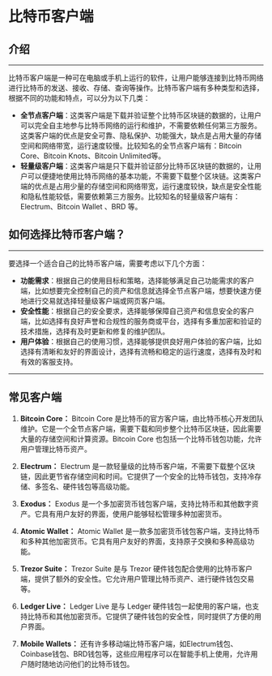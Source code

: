 # 比特币客户端

## 介绍

***

比特币客户端是一种可在电脑或手机上运行的软件，让用户能够连接到比特币网络进行比特币的发送、接收、存储、查询等操作。比特币客户端有多种类型和选择，根据不同的功能和特点，可以分为以下几类：

* **全节点客户端**：这类客户端是下载并验证整个比特币区块链的数据的，让用户可以完全自主地参与比特币网络的运行和维护，不需要依赖任何第三方服务。这类客户端的优点是安全可靠、隐私保护、功能强大，缺点是占用大量的存储空间和网络带宽，运行速度较慢。比较知名的全节点客户端有：Bitcoin Core、Bitcoin Knots、Bitcoin Unlimited等。
* **轻量级客户端**：这类客户端是只下载并验证部分比特币区块链的数据的，让用户可以便捷地使用比特币网络的基本功能，不需要下载整个区块链。这类客户端的优点是占用少量的存储空间和网络带宽，运行速度较快，缺点是安全性能和隐私性能较低，需要依赖第三方服务。比较知名的轻量级客户端有：Electrum、Bitcoin Wallet 、BRD 等。

## 如何选择比特币客户端？

***

要选择一个适合自己的比特币客户端，需要考虑以下几个方面：

- **功能需求**：根据自己的使用目标和策略，选择能够满足自己功能需求的客户端，比如想要完全控制自己的资产和信息就选择全节点客户端，想要快速方便地进行交易就选择轻量级客户端或网页客户端。
- **安全性能**：根据自己的安全要求，选择能够保障自己资产和信息安全的客户端，比如选择有良好声誉和合规性的服务商或平台，选择有多重加密和验证的技术措施，选择有及时更新和修复的维护团队。
- **用户体验**：根据自己的使用习惯，选择能够提供良好用户体验的客户端，比如选择有清晰和友好的界面设计，选择有流畅和稳定的运行速度，选择有及时和有效的客服支持。

***



## 常见客户端
1. **Bitcoin Core：** Bitcoin Core 是比特币的官方客户端，由比特币核心开发团队维护。它是一个全节点客户端，需要下载和同步整个比特币区块链，因此需要大量的存储空间和计算资源。Bitcoin Core 也包括一个比特币钱包功能，允许用户管理比特币资产。

2. **Electrum：** Electrum 是一款轻量级的比特币客户端，不需要下载整个区块链，因此更节省存储空间和时间。它提供了一个安全的比特币钱包，支持冷存储、多签名、硬件钱包等高级功能。

3. **Exodus：** Exodus 是一个多加密货币钱包客户端，支持比特币和其他数字资产。它具有用户友好的界面，使用户能够轻松管理多种加密货币。

4. **Atomic Wallet：** Atomic Wallet 是一款多加密货币钱包客户端，支持比特币和多种其他加密货币。它具有用户友好的界面，支持原子交换和多种高级功能。

5. **Trezor Suite：** Trezor Suite 是与 Trezor 硬件钱包配合使用的比特币客户端，提供了额外的安全性。它允许用户管理比特币资产、进行硬件钱包交易等。

6. **Ledger Live：** Ledger Live 是与 Ledger 硬件钱包一起使用的客户端，也支持比特币和其他加密货币。它提供了硬件钱包的安全性，同时提供了方便的用户界面。

7. **Mobile Wallets：** 还有许多移动端比特币客户端，如Electrum钱包、Coinbase钱包、BRD钱包等，这些应用程序可以在智能手机上使用，允许用户随时随地访问他们的比特币钱包。
